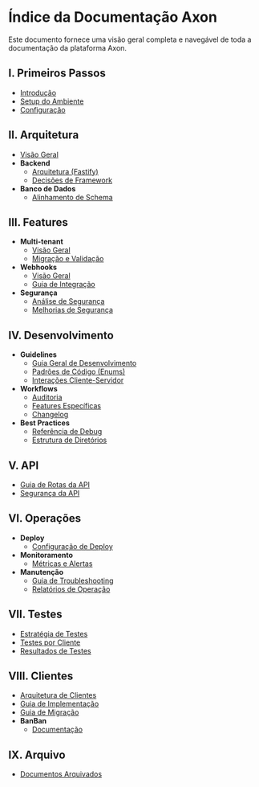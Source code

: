 # Índice da Documentação Axon

Este documento fornece uma visão geral completa e navegável de toda a documentação da plataforma Axon.

## Ⅰ. Primeiros Passos

- [Introdução](./README.md)
- [Setup do Ambiente](./getting-started/README.md)
- [Configuração](./getting-started/CONFIGURATION.md)

## Ⅱ. Arquitetura

- [Visão Geral](./architecture/overview.md)
- **Backend**
  - [Arquitetura (Fastify)](./architecture/backend/backend-architecture-fastify.md)
  - [Decisões de Framework](./architecture/backend/backend-framework-decision.md)
- **Banco de Dados**
  - [Alinhamento de Schema](./architecture/database/database-schema-alignment-report.md)

## Ⅲ. Features

- **Multi-tenant**
  - [Visão Geral](./features/multi-tenant/README.md)
  - [Migração e Validação](./features/multi-tenant/migration-plan-comparison.md)
- **Webhooks**
  - [Visão Geral](./features/webhooks/README.md)
  - [Guia de Integração](./features/webhooks/webhook-integration-guide.md)
- **Segurança**
  - [Análise de Segurança](./features/security/ADMIN_CLIENT_SECURITY_ANALYSIS.md)
  - [Melhorias de Segurança](./features/security/DATABASE_SECURITY_ENHANCEMENTS.md)

## Ⅳ. Desenvolvimento

- **Guidelines**
  - [Guia Geral de Desenvolvimento](./development/guidelines/development.md)
  - [Padrões de Código (Enums)](./development/guidelines/ENUM_STANDARDIZATION_GUIDE.md)
  - [Interações Cliente-Servidor](./development/guidelines/CLIENT_SERVER_INTERACTIONS.md)
- **Workflows**
  - [Auditoria](./development/workflows/audit-logging/README.md)
  - [Features Específicas](./development/workflows/features/README.md)
  - [Changelog](./development/workflows/CHANGELOG.md)
- **Best Practices**
  - [Referência de Debug](./development/best-practices/DEBUG.md)
  - [Estrutura de Diretórios](./development/best-practices/CORE_DIRECTORY_STRUCTURE.md)

## Ⅴ. API

- [Guia de Rotas da API](./api/endpoints/API_ROUTES_GUIDE.md)
- [Segurança da API](./api/authentication/API_SECURITY_IMPROVEMENTS.md)

## Ⅵ. Operações

- **Deploy**
  - [Configuração de Deploy](./operations/deployment/deployment-config.md)
- **Monitoramento**
  - [Métricas e Alertas](./operations/monitoring/metrics.md)
- **Manutenção**
  - [Guia de Troubleshooting](./operations/maintenance/TROUBLESHOOTING.md)
  - [Relatórios de Operação](./operations/maintenance/reports.md)

## Ⅶ. Testes

- [Estratégia de Testes](./testing/strategy.md)
- [Testes por Cliente](./testing/client-testing.md)
- [Resultados de Testes](./testing/results.md)

## Ⅷ. Clientes

- [Arquitetura de Clientes](./clients/architecture.md)
- [Guia de Implementação](./clients/implementation.md)
- [Guia de Migração](./clients/MIGRATION.md)
- **BanBan**
  - [Documentação](../src/clients/banban/docs/README.md)

## Ⅸ. Arquivo

- [Documentos Arquivados](./archive/README.md) 